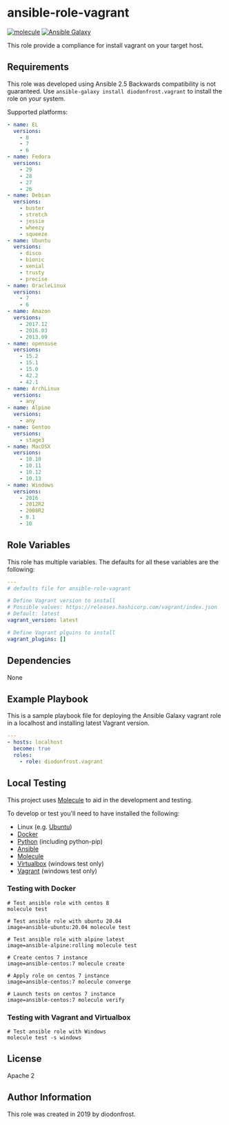 # ansible-role-vagrant

[![molecule](https://github.com/diodonfrost/ansible-role-vagrant/workflows/molecule/badge.svg)](https://github.com/diodonfrost/ansible-role-vagrant/actions)
[![Ansible Galaxy](https://img.shields.io/badge/galaxy-diodonfrost.vagrant-660198.svg)](https://galaxy.ansible.com/diodonfrost/vagrant)

This role provide a compliance for install vagrant on your target host.

## Requirements

This role was developed using Ansible 2.5 Backwards compatibility is not guaranteed.
Use `ansible-galaxy install diodonfrost.vagrant` to install the role on your system.

Supported platforms:

```yaml
- name: EL
  versions:
    - 8
    - 7
    - 6
- name: Fedora
  versions:
    - 29
    - 28
    - 27
    - 26
- name: Debian
  versions:
    - buster
    - stretch
    - jessie
    - wheezy
    - squeeze
- name: Ubuntu
  versions:
    - disco
    - bionic
    - xenial
    - trusty
    - precise
- name: OracleLinux
  versions:
    - 7
    - 6
- name: Amazon
  versions:
    - 2017.12
    - 2016.03
    - 2013.09
- name: opensuse
  versions:
    - 15.2
    - 15.1
    - 15.0
    - 42.2
    - 42.1
- name: ArchLinux
  versions:
    - any
- name: Alpine
  versions:
    - any
- name: Gentoo
  versions:
    - stage3
- name: MacOSX
  versions:
    - 10.10
    - 10.11
    - 10.12
    - 10.13
- name: Windows
  versions:
    - 2016
    - 2012R2
    - 2008R2
    - 8.1
    - 10
```

## Role Variables

This role has multiple variables. The defaults for all these variables are the following:

```yaml
---
# defaults file for ansible-role-vagrant

# Define Vagrant version to install
# Possible values: https://releases.hashicorp.com/vagrant/index.json
# Default: latest
vagrant_version: latest

# Define Vagrant plguins to install
vagrant_plugins: []
```

## Dependencies

None

## Example Playbook

This is a sample playbook file for deploying the Ansible Galaxy vagrant role in a localhost and installing latest Vagrant version.

```yaml
---
- hosts: localhost
  become: true
  roles:
    - role: diodonfrost.vagrant
```

## Local Testing

This project uses [Molecule](http://molecule.readthedocs.io/) to aid in the
development and testing.

To develop or test you'll need to have installed the following:

* Linux (e.g. [Ubuntu](http://www.ubuntu.com/))
* [Docker](https://www.docker.com/)
* [Python](https://www.python.org/) (including python-pip)
* [Ansible](https://www.ansible.com/)
* [Molecule](http://molecule.readthedocs.io/)
* [Virtualbox](https://www.virtualbox.org/) (windows test only)
* [Vagrant](https://www.vagrantup.com/downloads.html) (windows test only)

### Testing with Docker

```shell
# Test ansible role with centos 8
molecule test

# Test ansible role with ubuntu 20.04
image=ansible-ubuntu:20.04 molecule test

# Test ansible role with alpine latest
image=ansible-alpine:rolling molecule test

# Create centos 7 instance
image=ansible-centos:7 molecule create

# Apply role on centos 7 instance
image=ansible-centos:7 molecule converge

# Launch tests on centos 7 instance
image=ansible-centos:7 molecule verify
```

### Testing with Vagrant and Virtualbox

```shell
# Test ansible role with Windows
molecule test -s windows
```

## License

Apache 2

## Author Information

This role was created in 2019 by diodonfrost.
